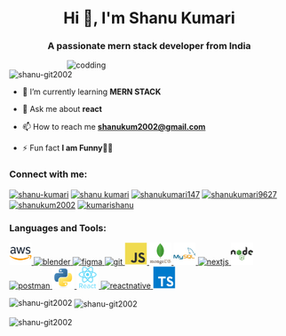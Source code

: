 <h1 align="center">Hi 👋, I'm Shanu Kumari</h1>
<h3 align="center">A passionate mern stack developer from India</h3>
<img align="right" alt="codding" width="400" src="https://i.pinimg.com/originals/bb/93/8b/bb938bd50fcfedccd720641f5a824bba.gif">

<p align="left"> <img src="https://komarev.com/ghpvc/?username=shanu-git2002&label=Profile%20views&color=0e75b6&style=flat" alt="shanu-git2002" /> </p>

- 🌱 I’m currently learning **MERN STACK**

- 💬 Ask me about **react**

- 📫 How to reach me **shanukum2002@gmail.com**

- ⚡ Fun fact **I am Funny💇‍♀️**

<h3 align="left">Connect with me:</h3>
<p align="left">
<a href="https://codepen.io/shanu-kumari" target="blank"><img align="center" src="https://raw.githubusercontent.com/rahuldkjain/github-profile-readme-generator/master/src/images/icons/Social/codepen.svg" alt="shanu-kumari" height="30" width="40" /></a>
<a href="https://linkedin.com/in/shanu kumari" target="blank"><img align="center" src="https://raw.githubusercontent.com/rahuldkjain/github-profile-readme-generator/master/src/images/icons/Social/linked-in-alt.svg" alt="shanu kumari" height="30" width="40" /></a>
<a href="https://instagram.com/shanukumari147" target="blank"><img align="center" src="https://raw.githubusercontent.com/rahuldkjain/github-profile-readme-generator/master/src/images/icons/Social/instagram.svg" alt="shanukumari147" height="30" width="40" /></a>
<a href="https://www.youtube.com/c/shanukumari9627" target="blank"><img align="center" src="https://raw.githubusercontent.com/rahuldkjain/github-profile-readme-generator/master/src/images/icons/Social/youtube.svg" alt="shanukumari9627" height="30" width="40" /></a>
<a href="https://www.hackerrank.com/shanukum2002" target="blank"><img align="center" src="https://raw.githubusercontent.com/rahuldkjain/github-profile-readme-generator/master/src/images/icons/Social/hackerrank.svg" alt="shanukum2002" height="30" width="40" /></a>
<a href="https://www.leetcode.com/kumarishanu" target="blank"><img align="center" src="https://raw.githubusercontent.com/rahuldkjain/github-profile-readme-generator/master/src/images/icons/Social/leet-code.svg" alt="kumarishanu" height="30" width="40" /></a>
</p>

<h3 align="left">Languages and Tools:</h3>
<p align="left"> <a href="https://aws.amazon.com" target="_blank" rel="noreferrer"> <img src="https://raw.githubusercontent.com/devicons/devicon/master/icons/amazonwebservices/amazonwebservices-original-wordmark.svg" alt="aws" width="40" height="40"/> </a> <a href="https://www.blender.org/" target="_blank" rel="noreferrer"> <img src="https://download.blender.org/branding/community/blender_community_badge_white.svg" alt="blender" width="40" height="40"/> </a> <a href="https://www.figma.com/" target="_blank" rel="noreferrer"> <img src="https://www.vectorlogo.zone/logos/figma/figma-icon.svg" alt="figma" width="40" height="40"/> </a> <a href="https://git-scm.com/" target="_blank" rel="noreferrer"> <img src="https://www.vectorlogo.zone/logos/git-scm/git-scm-icon.svg" alt="git" width="40" height="40"/> </a> <a href="https://developer.mozilla.org/en-US/docs/Web/JavaScript" target="_blank" rel="noreferrer"> <img src="https://raw.githubusercontent.com/devicons/devicon/master/icons/javascript/javascript-original.svg" alt="javascript" width="40" height="40"/> </a> <a href="https://www.mongodb.com/" target="_blank" rel="noreferrer"> <img src="https://raw.githubusercontent.com/devicons/devicon/master/icons/mongodb/mongodb-original-wordmark.svg" alt="mongodb" width="40" height="40"/> </a> <a href="https://www.mysql.com/" target="_blank" rel="noreferrer"> <img src="https://raw.githubusercontent.com/devicons/devicon/master/icons/mysql/mysql-original-wordmark.svg" alt="mysql" width="40" height="40"/> </a> <a href="https://nextjs.org/" target="_blank" rel="noreferrer"> <img src="https://cdn.worldvectorlogo.com/logos/nextjs-2.svg" alt="nextjs" width="40" height="40"/> </a> <a href="https://nodejs.org" target="_blank" rel="noreferrer"> <img src="https://raw.githubusercontent.com/devicons/devicon/master/icons/nodejs/nodejs-original-wordmark.svg" alt="nodejs" width="40" height="40"/> </a> <a href="https://postman.com" target="_blank" rel="noreferrer"> <img src="https://www.vectorlogo.zone/logos/getpostman/getpostman-icon.svg" alt="postman" width="40" height="40"/> </a> <a href="https://www.python.org" target="_blank" rel="noreferrer"> <img src="https://raw.githubusercontent.com/devicons/devicon/master/icons/python/python-original.svg" alt="python" width="40" height="40"/> </a> <a href="https://reactjs.org/" target="_blank" rel="noreferrer"> <img src="https://raw.githubusercontent.com/devicons/devicon/master/icons/react/react-original-wordmark.svg" alt="react" width="40" height="40"/> </a> <a href="https://reactnative.dev/" target="_blank" rel="noreferrer"> <img src="https://reactnative.dev/img/header_logo.svg" alt="reactnative" width="40" height="40"/> </a> <a href="https://www.typescriptlang.org/" target="_blank" rel="noreferrer"> <img src="https://raw.githubusercontent.com/devicons/devicon/master/icons/typescript/typescript-original.svg" alt="typescript" width="40" height="40"/> </a> </p>

<p><img align="left" src="https://github-readme-stats.vercel.app/api/top-langs?username=shanu-git2002&show_icons=true&locale=en&layout=compact" alt="shanu-git2002" /></p>

<p>&nbsp;<img align="center" src="https://github-readme-stats.vercel.app/api?username=shanu-git2002&show_icons=true&locale=en" alt="shanu-git2002" /></p>

<p><img align="center" src="https://github-readme-streak-stats.herokuapp.com/?user=shanu-git2002&" alt="shanu-git2002" /></p>
